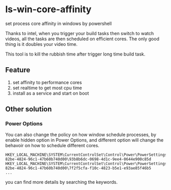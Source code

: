 # ls-win-core-affinity
set process core affinity in windows by powershell

Thanks to intel, when you trigger your build tasks then switch to watch videos, all the tasks are then scheduled on efficient cores. The only good thing is it doubles your video time.

This tool is to kill the rubbish time after trigger long time build task.

## Feature
1. set affinity to performance cores
2. set realtime to get most cpu time
3. install as a service and start on boot


## Other solution
### Power Options
You can also change the policy on how window schedule processes, by enable hidden option in Power Options, and different option will change the behavoir on how to schedule different cores.
```
HKEY_LOCAL_MACHINE\SYSTEM\CurrentControlSet\Control\Power\PowerSettings\54533251-82be-4824-96c1-47b60b740d00\93b8b6dc-0698-4d1c-9ee4-0644e900c85d 
HKEY_LOCAL_MACHINE\SYSTEM\CurrentControlSet\Control\Power\PowerSettings\54533251-82be-4824-96c1-47b60b740d00\7f2f5cfa-f10c-4823-b5e1-e93ae85f46b5
...
```
you can find more details by searching the keywords.
